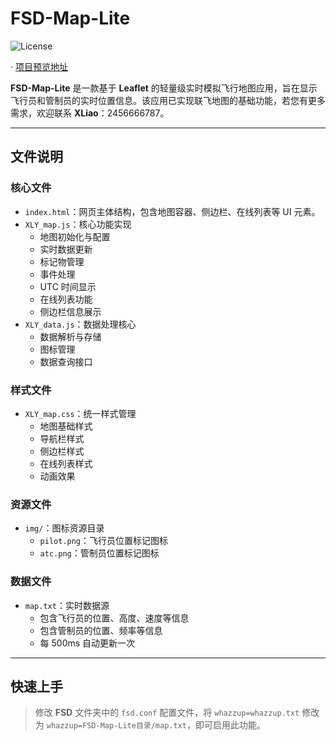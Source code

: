 # FSD-Map-Lite

![License](https://img.shields.io/badge/license-GPL3.0-blue.svg)

· [项目预览地址](https://cdn.xliaobk.cn/FSD-Map-Lite/index.html)

**FSD-Map-Lite** 是一款基于 **Leaflet** 的轻量级实时模拟飞行地图应用，旨在显示飞行员和管制员的实时位置信息。该应用已实现联飞地图的基础功能，若您有更多需求，欢迎联系 **XLiao**：2456666787。

---

## 文件说明

### 核心文件
- `index.html`：网页主体结构，包含地图容器、侧边栏、在线列表等 UI 元素。
- `XLY_map.js`：核心功能实现
  - 地图初始化与配置
  - 实时数据更新
  - 标记物管理
  - 事件处理
  - UTC 时间显示
  - 在线列表功能
  - 侧边栏信息展示
- `XLY_data.js`：数据处理核心
  - 数据解析与存储
  - 图标管理
  - 数据查询接口

### 样式文件
- `XLY_map.css`：统一样式管理
  - 地图基础样式
  - 导航栏样式
  - 侧边栏样式
  - 在线列表样式
  - 动画效果

### 资源文件
- `img/`：图标资源目录
  - `pilot.png`：飞行员位置标记图标
  - `atc.png`：管制员位置标记图标

### 数据文件
- `map.txt`：实时数据源
  - 包含飞行员的位置、高度、速度等信息
  - 包含管制员的位置、频率等信息
  - 每 500ms 自动更新一次

---

## 快速上手

> 修改 **FSD** 文件夹中的 `fsd.conf` 配置文件，将 `whazzup=whazzup.txt` 修改为 `whazzup=FSD-Map-Lite目录/map.txt`，即可启用此功能。
